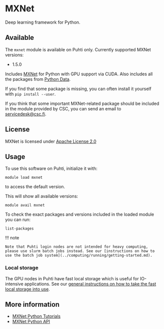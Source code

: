 # MXNet

Deep learning framework for Python.

## Available

The `mxnet` module is available on Puhti only.  Currently supported MXNet versions:

- 1.5.0

Includes [MXNet](https://mxnet.apache.org/) for Python with GPU support via CUDA.  Also includes all the packages from [Python Data](python-data.md).

If you find that some package is missing, you can often install it yourself with `pip install --user`.

If you think that some important MXNet-related package should be included in the module provided by CSC, you can send an email to <servicedesk@csc.fi>.

## License

MXNet is licensed under [Apache License 2.0](https://github.com/apache/incubator-mxnet/blob/master/LICENSE)

## Usage

To use this software on Puhti, initialize it with:

```text
module load mxnet
```

to access the default version.

This will show all available versions:

```text
module avail mxnet
```

To check the exact packages and versions included in the loaded module you can run:

```text
list-packages
```

!!! note 

    Note that Puhti login nodes are not intended for heavy computing, please use slurm batch jobs instead. See our [instructions on how to use the batch job system](../computing/running/getting-started.md).

### Local storage

The GPU nodes in Puhti have fast local storage which is useful for IO-intensive applications.  See our [general instructions on how to take the fast local storage into use](../computing/running/creating-job-scripts.md#local-storage).

## More information

- [MXNet Python Tutorials](https://mxnet.apache.org/versions/master/tutorials/index.html#python-tutorials)
- [MXNet Python API](https://mxnet.apache.org/versions/master/api/python/index.html)
